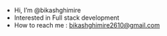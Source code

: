 - Hi, I’m @bikashghimire
- Interested in Full stack development
- How to reach me : bikashghimire2610@gmail.com

<!---
bikashghimire/bikashghimire is a ✨ special ✨ repository because its `README.md` (this file) appears on your GitHub profile.
You can click the Preview link to take a look at your changes.
--->
